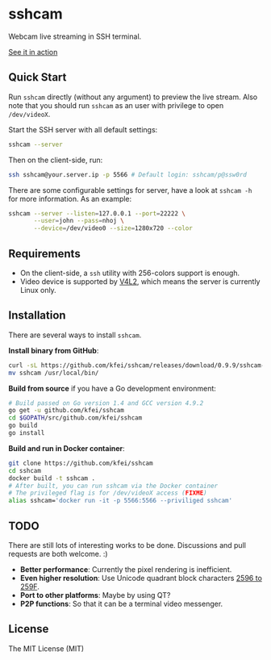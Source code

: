 # sshcam

Webcam live streaming in SSH terminal.

[See it in action](https://asciinema.org/a/14968)

## Quick Start

Run `sshcam` directly (without any argument) to preview the live stream. Also
note that you should run `sshcam` as an user with privilege to open
`/dev/videoX`.

Start the SSH server with all default settings:

```bash
sshcam --server
```

Then on the client-side, run:

```bash
ssh sshcam@your.server.ip -p 5566 # Default login: sshcam/p@ssw0rd
```

There are some configurable settings for server, have a look at `sshcam -h` for
more information. As an example:

```bash
sshcam --server --listen=127.0.0.1 --port=22222 \
       --user=john --pass=nhoj \
       --device=/dev/video0 --size=1280x720 --color
```

## Requirements

  - On the client-side, a `ssh` utility with 256-colors support is enough.
  - Video device is supported by 
    [V4L2](https://www.kernel.org/doc/Documentation/video4linux/v4l2-framework.txt),
    which means the server is currently Linux only.

## Installation

There are several ways to install `sshcam`.

**Install binary from GitHub**:

```bash
curl -sL https://github.com/kfei/sshcam/releases/download/0.9.9/sshcam-x64.tar.bz | tar xj
mv sshcam /usr/local/bin/
```

**Build from source** if you have a Go development environment:

```bash
# Build passed on Go version 1.4 and GCC version 4.9.2
go get -u github.com/kfei/sshcam
cd $GOPATH/src/github.com/kfei/sshcam
go build
go install
```

**Build and run in Docker container**:

```bash
git clone https://github.com/kfei/sshcam
cd sshcam
docker build -t sshcam .
# After built, you can run sshcam via the Docker container
# The privileged flag is for /dev/videoX access (FIXME)
alias sshcam='docker run -it -p 5566:5566 --priviliged sshcam'
```

## TODO

There are still lots of interesting works to be done. Discussions and pull
requests are both welcome. :)

  - **Better performance**: Currently the pixel rendering is inefficient.
  - **Even higher resolution**: Use Unicode quadrant block characters [2596 to
    259F](http://www.alanwood.net/unicode/block_elements.html).
  - **Port to other platforms**: Maybe by using QT?
  - **P2P functions**: So that it can be a terminal video messenger.

## License

The MIT License (MIT)
